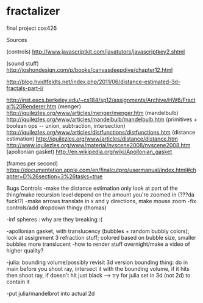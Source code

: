# fractalizer
final project cos426


Sources

(controls) http://www.javascriptkit.com/javatutors/javascriptkey2.shtml

(sound stuff) http://joshondesign.com/p/books/canvasdeepdive/chapter12.html

http://blog.hvidtfeldts.net/index.php/2011/06/distance-estimated-3d-fractals-part-i/

http://inst.eecs.berkeley.edu/~cs184/sp12/assignments/Archive/HW6/Fractal%20Renderer.htm
(menger) http://iquilezles.org/www/articles/menger/menger.htm
(mandelbulb) http://iquilezles.org/www/articles/mandelbulb/mandelbulb.htm
(primitives + boolean ops -- union, subtraction, intersection) http://iquilezles.org/www/articles/distfunctions/distfunctions.htm
(distance estimation) http://iquilezles.org/www/articles/distance/distance.htm
http://www.iquilezles.org/www/material/nvscene2008/nvscene2008.htm
(apollonian gasket) http://en.wikipedia.org/wiki/Apollonian_gasket

(frames per second) https://documentation.apple.com/en/finalcutpro/usermanual/index.html#chapter=D%26section=3%26tasks=true


Bugs
Controls
	-make the distance estimation only look at part of the thing/make recursion level depend on the amount you're zoomed in (???da fuck!?)
	-make arrows translate in x and y directions, make mouse zoom
	-fix controls/add dropdown thingy (thomas)

-inf spheres : why are they breaking :(

-apollonian gasket, with translucency (bubbles + random bubbly colors); look at assignment 3 refraction stuff; colored based on bubble size, smaller bubbles more translucent
-how to render stuff overnight/make a video of higher quality?


-julia: bounding volume/possibly revisit 3d version
bounding thing: do in main before you shoot ray,
intersect it with the bounding volume, if it hits then shoot ray, if doesn't hit just black --> try for julia set in 3d (not 2d) to contain it

-put julia/mandelbrot into actual 2d
